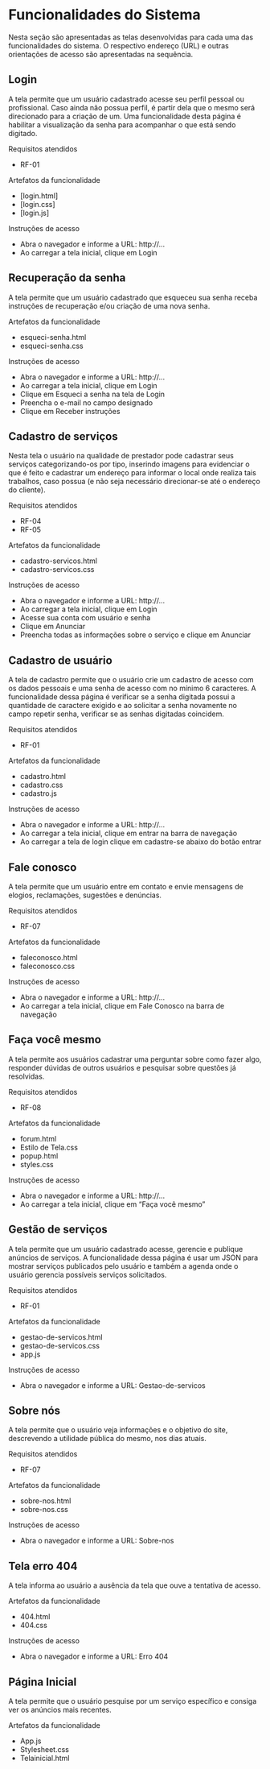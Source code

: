 # Funcionalidades do Sistema

Nesta seção são apresentadas as telas desenvolvidas para cada uma das funcionalidades do sistema. O respectivo endereço (URL) e outras orientações de acesso são apresentadas na sequência. 

## Login

A tela permite que um usuário cadastrado acesse seu perfil pessoal ou profissional. Caso ainda não possua perfil, é partir dela que o mesmo será direcionado para a criação de um. Uma funcionalidade desta página é habilitar a visualização da senha para acompanhar o que está sendo digitado.

Requisitos atendidos 
- RF-01 

Artefatos da funcionalidade 
- [login.html]
- [login.css]
- [login.js]

Instruções de acesso 
- Abra o navegador e informe a URL: http://... 
- Ao carregar a tela inicial, clique em Login

## Recuperação da senha

A tela permite que um usuário cadastrado que esqueceu sua senha receba instruções de recuperação e/ou criação de uma nova senha.

Artefatos da funcionalidade
- esqueci-senha.html
- esqueci-senha.css

Instruções de acesso
- Abra o navegador e informe a URL: http://...
- Ao carregar a tela inicial, clique em Login
- Clique em Esqueci a senha na tela de Login
- Preencha o e-mail no campo designado
- Clique em Receber instruções

## Cadastro de serviços

Nesta tela o usuário na qualidade de prestador pode cadastrar seus serviços categorizando-os por tipo, inserindo imagens para evidenciar o que é feito e cadastrar um endereço para informar o local onde realiza tais trabalhos, caso possua (e não seja necessário direcionar-se até o endereço do cliente).

Requisitos atendidos
- RF-04
- RF-05

Artefatos da funcionalidade
- cadastro-servicos.html
- cadastro-servicos.css

Instruções de acesso
- Abra o navegador e informe a URL: http://...
- Ao carregar a tela inicial, clique em Login
- Acesse sua conta com usuário e senha
- Clique em Anunciar
- Preencha todas as informações sobre o serviço e clique em Anunciar

## Cadastro de usuário 

A tela de cadastro permite que o usuário crie um cadastro de acesso com os dados pessoais e uma senha de acesso com no mínimo 6 caracteres. A funcionalidade dessa página é verificar se a senha digitada possui a quantidade de caractere exigido e ao solicitar a senha novamente no campo repetir senha, verificar se as senhas digitadas coincidem.

Requisitos atendidos
- RF-01

Artefatos da funcionalidade
- cadastro.html
- cadastro.css
- cadastro.js

Instruções de acesso
- Abra o navegador e informe a URL: http://...
- Ao carregar a tela inicial, clique em entrar na barra de navegação
- Ao carregar a tela de login clique em cadastre-se abaixo do botão entrar

## Fale conosco

A tela permite que um usuário entre em contato e envie mensagens de elogios, reclamações, sugestões e denúncias.

Requisitos atendidos
- RF-07

Artefatos da funcionalidade
- faleconosco.html
- faleconosco.css

Instruções de acesso
- Abra o navegador e informe a URL: http://...
- Ao carregar a tela inicial, clique em Fale Conosco na barra de navegação

## Faça você mesmo

A tela permite aos usuários cadastrar uma perguntar sobre como fazer algo, responder dúvidas de outros usuários e pesquisar sobre questões já resolvidas.

Requisitos atendidos
- RF-08

Artefatos da funcionalidade
- forum.html
- Estilo de Tela.css
- popup.html
- styles.css

Instruções de acesso
- Abra o navegador e informe a URL: http://...
- Ao carregar a tela inicial, clique em “Faça você mesmo”

## Gestão de serviços

A tela permite que um usuário cadastrado acesse, gerencie e publique anúncios de serviços. A funcionalidade dessa página é usar um JSON para mostrar serviços publicados pelo usuário e também a agenda onde o usuário gerencia possíveis serviços solicitados.

Requisitos atendidos
- RF-01 

Artefatos da funcionalidade
- gestao-de-servicos.html
- gestao-de-servicos.css
- app.js

Instruções de acesso 
- Abra o navegador e informe a URL: Gestao-de-servicos

## Sobre nós

A tela permite que o usuário veja informações e o objetivo do site, descrevendo a utilidade pública do mesmo, nos dias atuais.

Requisitos atendidos
- RF-07

Artefatos da funcionalidade
- sobre-nos.html
- sobre-nos.css

Instruções de acesso
- Abra o navegador e informe a URL: Sobre-nos

## Tela erro 404 

A tela informa ao usuário a ausência da tela que ouve a tentativa de acesso.

Artefatos da funcionalidade
- 404.html
- 404.css

Instruções de acesso
- Abra o navegador e informe a URL: Erro 404

## Página Inicial 

A tela permite que o usuário pesquise por um serviço específico e consiga ver os anúncios mais recentes.

Artefatos da funcionalidade
- App.js
- Stylesheet.css
- Telainicial.html
